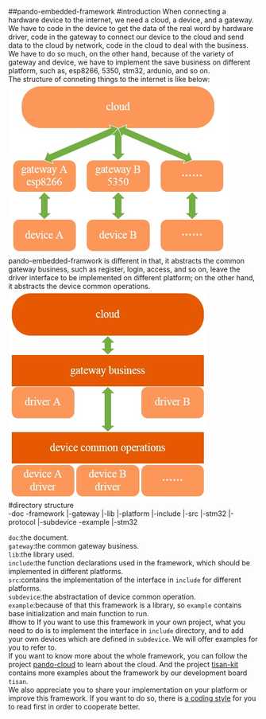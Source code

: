 ##pando-embedded-framework
#introduction
When connecting a hardware device to the internet, we need a cloud, a device, and a gateway. We have to code in the device to get the data of the real word by hardware driver, code in the gateway to connect our device to the cloud and send data to the cloud by network, code in the cloud to deal with the business. We have to do so much, on the other hand, because of the variety of gateway and device, we have to implement the save business on different platform, such as, esp8266, 5350, stm32, ardunio, and so on.  
The structure of conneting things to the internet is like below:    
![normal-IOT-structure](doc/image/normal-IOT-structure.jpg)  
pando-embedded-framwork is different in that, it abstracts the common gateway business, such as register, login, access, and so on, leave the driver interface to be implemented on different platform; on the other hand, it abstracts the device common operations.  
![pando-IOT_structure](doc/image/pando-IOT-structure.jpg)  
#directory structure  
    -doc
    -framework
             |-gateway
             |-lib
             |-platform
                      |-include
                      |-src
                          |-stm32
             |-protocol
             |-subdevice
	-example
           |-stm32

`doc`:the document.   
`gateway`:the common gateway business.   
`lib`:the library used.   
`include`:the function declarations used in the framework, which should be implemented in different platforms.   
`src`:contains the implementation of the interface in `include` for different platforms.  
`subdevice`:the abstractation of device common operation.   
`example`:because of that this framework is a library, so `example` contains base initialization and main function to run.   
#how to
If you want to use this framework in your own project, what you need to do is to implement the interface in `include` directory, and to add your own devices which are defined in `subdevice`. We will offer examples for you to refer to.   
If you want to know more about the whole framework, you can follow the project [pando-cloud](https://github.com/PandoCloud/pando-cloud) to learn about the cloud. And the project [tisan-kit](https://github.com/tisan-kit) contains more examples about the framework by our development board `tisan`.   
We also appreciate you to share your implementation on your platform or improve this framework. If you want to do so, there is [a coding style](doc/coding-style.md) for you to read first in order to cooperate better.
